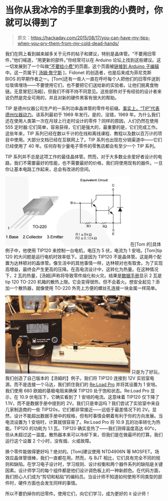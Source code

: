 # 当你从我冰冷的手里拿到我的小费时，你就可以得到了

> 原文：<https://hackaday.com/2015/08/17/you-can-have-my-tips-when-you-pry-them-from-my-cold-dead-hands/>

我们在网上看到越来越多关于元件的帖子和建议，特别是晶体管。“不要用旧零件，”他们喊道，“用更新的部件。”你经常可以在 Arduino 论坛上找到这些建议。这一切发展到了一个叫做[“不要给小费”](http://sensitiveresearch.com/DoNotTIP/index.html)的页面，这个页面被[链接到 Arduino 子编辑](https://www.reddit.com/r/arduino/comments/3fgct3/do_not_tip_why_to_avoid_using_old_parts_and_old/)中。这一页属于[ [汤姆·詹宁斯](https://en.wikipedia.org/wiki/Tom_Jennings) ]，Fidonet 的创造者，也是后来成为菲尼克斯 BIOS 的早期作者之一。[Tom]还有一些人一直在呼吁每个人把他们的旧零件送到垃圾填埋场——不要使用它们，也不要把它们送给新的实验者。让他们脱离食物链。无意冒犯[汤姆]，但我们不得不持不同意见。这些部件对于有经验的设计者来说仍然是完全可用的，并且对新的硬件黑客有很大的帮助。

TIP 是德州仪器公司生产的一系列功率晶体管的零件号前缀。[事实上，“TIP”代表德州仪器动力](https://en.wikipedia.org/wiki/TIP31)。该系列最初于 1969 年发行。是的，没错，1969 年。为什么我们还在使用人类第一次在月球上行走时设计的零件？同样的原因，人们仍然在使用 555 定时器:它们简单，容易获得，它们是强大的，最重要的是，它们完成工作。这些年来，TIP 系列已经在数以千计的在线和离线课程、教程以及数以百万计的项目中使用。大部分文档已经在互联网上了。TIP 系列也出现在分销渠道中——它们已经使用了 40 年。任何存有少量电子零件的零售店都会有至少一个 TIP 系列。

TIP 系列并不总是这项工作的最佳晶体管。然而，对于大多数业余爱好者设计的电路，我们不需要最好的性能，也不需要最好的价格，我们将使用现有的器件。一旦你让基本电路工作起来，总会有改进的空间。

![tip120](img/e8b365d7b0e34c70ae5072575b7b36d5.png)在[Tom 的]具体例子中，他使用 TIP120 来控制一台电机，电压为 5 伏，电流为 1 安培。[Tom]tip 120 的大问题是运行电机时效率低下。这是因为 TIP120 不是晶体管。这是两个配置为达林顿对的晶体管。像生活中的其他事情一样，达林顿对也有取舍。为了实现高增益，最终会产生更高的压降。在高电流设计中，这转化为热量。在这种情况下，2 瓦的热量，[汤姆]声称将导致零件熔化和火灾。结果是[数据手册](http://www.onsemi.com/pub_link/Collateral/TIP120-D.PDF)显示 2 瓦是 tip 120 TO-220 机箱的散热上限。它会变得很热，但不会着火。想安全起见？添加一个散热器，就像使用 TO-220 外壳上方便的螺丝孔连接一块金属一样简单。

[![TIP-20-1amp](img/479e05aea0c6ccb982e7c9c36f352f0b.png)](https://hackaday.com/wp-content/uploads/2015/08/tip-20-1amp.jpg) 只是为了好玩，我们创造了自己版本的【汤姆的】例子。我们将 TIP120 连接到 12V 实验室电源。而不是连接一个马达，我们抓住我们的 [Re:Load Pro](http://store.hackaday.com/products/re-load-pro) 并将其设置为 1 安培。我们使用 680 欧姆的基极电阻来确保 TIP120 处于饱和状态。Re:Load Pro 显示，在 10.9 伏电压下，它确实看到了 1 安培的电流。这意味着 TIP120 仅下降了 1.1V，而不是数据手册中提到的 2V。我们只是幸运吗？我们尝试了实验室中来自几家制造商的一些 TIP120s，它们都非常接近——远低于最差情况下的 2V。显然，设计不能超出数据手册中的规格，但有时事情会朝着有利于你的方向发展。当电流设置为 1 安培时，计算就很容易了。Re:Load Pro 将 10.9 瓦的功率转化为热能。TIP120 的功耗为 1.1 瓦。TIP120 确实变热了——我们测得温度高达 60°c，但从未超过这一温度。散热器本来可以冷却下来，但我们是在做最坏的打算。我们运行这个设置 2 个小时，没有烟、火或故障。

换个零件能做得更好吗？绝对的。[Tom]建议使用 NTD4906N 等 MOSFET。场效应晶体管很棒，我们一直都在用。然而，与 BJT 相比，它们具有完全不同的规则和缺陷。在学习电子设计时，学习规则、设计权衡和两个器件系列的缺陷是关键因素。设计师学习的每个组件都是他们设计调色板上的一种新颜色。在代码方面，我们担心人们成为“剪切和粘贴”的编码员。当设计师不知道如何使用不同类型的部件时，硬件方面也会发生同样的事情。

所以不要扔掉你的旧零件。使用它们，向它们学习，成为更好的 it 设计师！